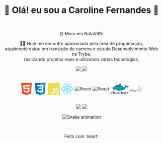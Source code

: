 <div align="center">
  <h1>💞 Olá! eu sou a Caroline Fernandes 💞</h1>
</div><br>

<div align='center'>
  <p>🌞 Moro em Natal/RN.</p>
  <p>👩‍💻 Hoje me encontro apaixonada pela área de progamação,<br> atualmente estou em transição de carreira e estudo Desenvolvimento Web na Trybe,<br> realizando projetos reais e utilizando várias tecnologias.</p>
</div>

<div align="center">
  <a href="https://github.com/carolinefcosta">
    <img height="150em" src="https://github-readme-stats.vercel.app/api?username=carolinefcosta&count_private=true&include_all_commits=true&show_icons=true&theme=dracula&hide_border=false&show_owner=true"/>
    <img height="150em" src="https://github-readme-stats.vercel.app/api/top-langs/?username=carolinefcosta&theme=dracula&hide_border=false&&layout=compact"/>
  </a>
</div>
</div>
<div align="center" valign="top"><br>
<div style="display: inline_block"><br>
  <img align="center" alt="HTML" height="40" width="40" src="https://raw.githubusercontent.com/devicons/devicon/master/icons/html5/html5-original.svg" alt="HTML">
  <img align="center" alt="CSS" height="40" width="40" src="https://raw.githubusercontent.com/devicons/devicon/master/icons/css3/css3-original.svg" alt="CSS">
  <img align="center" alt="Js" height="40" width="40" src="https://raw.githubusercontent.com/devicons/devicon/master/icons/javascript/javascript-plain.svg" alt="Javascript">
  <img align="center" alt="React" height="40" width="40" src="https://raw.githubusercontent.com/devicons/devicon/master/icons/react/react-original.svg" alt="React">
  <img align="center" alt="React" height="40" width="40" src="https://testing-library.com/img/octopus-128x128.png" alt="RTL">
  <img align="center" alt="React" height="40" width="40" src="https://raw.githubusercontent.com/danielcranney/readme-generator/main/public/icons/skills/redux-colored.svg" alt="Redux" />
  <img align="center" height="40" width="60" src="https://raw.githubusercontent.com/devicons/devicon/master/icons/docker/docker-original-wordmark.svg" />   <img align="center" height="40" width="40" src="https://raw.githubusercontent.com/devicons/devicon/master/icons/mysql/mysql-original-wordmark.svg" />
</div>
  
  ##
<div> 
  <a href="https://www.linkedin.com/in/carolinefernandescosta/" target="_blank"><img src="https://img.shields.io/badge/-LinkedIn-%230077B5?style=for-the-badge&logo=linkedin&logoColor=white" target="_blank"></a>
   <a href="mailto:carolinefernandesc@hotmail.com" target="_blank"><img src="https://img.shields.io/badge/-Hotmail-%23E4405F?style=for-the-badge&logo=hotmail&logoColor=white" target="_blank"></a>
</div>
  
![Snake animation](https://github.com/carolinefcosta/carolinefcosta/blob/output/github-contribution-grid-snake.svg)

<div align="center"><br>
  <p>Feito com :heart: 
